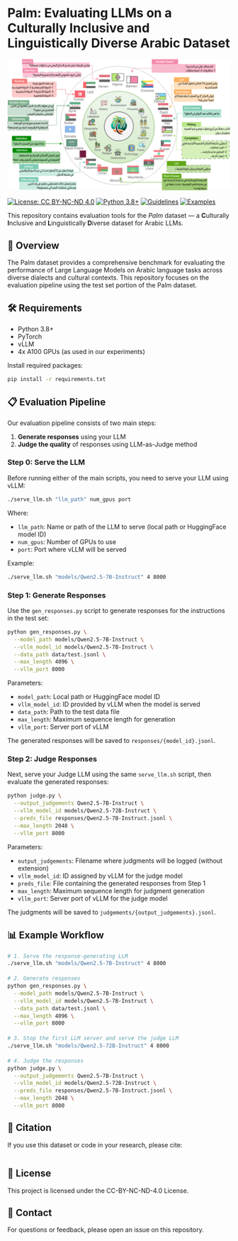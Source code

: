 # Palm: Evaluating LLMs on a Culturally Inclusive and Linguistically Diverse Arabic Dataset
<p align="center">
  <img src="palm_main.png" alt="Palm Dataset main image">
</p>

[![License: CC BY-NC-ND 4.0](https://img.shields.io/badge/License-CC%20BY--NC--ND%204.0-lightgrey.svg)](https://creativecommons.org/licenses/by-nc-nd/4.0/)
[![Python 3.8+](https://img.shields.io/badge/python-3.8+-blue.svg)](https://www.python.org/downloads/)
[![Guidelines](https://img.shields.io/badge/Guidelines-Read-green.svg)](guidelines.md)
[![Examples](https://img.shields.io/badge/Examples-View-orange.svg)](examples.md)

This repository contains evaluation tools for the *Palm* dataset — a **C**ulturally **I**nclusive and **L**inguistically **D**iverse dataset for Arabic LLMs.

## 🌟 Overview
The Palm dataset provides a comprehensive benchmark for evaluating the performance of Large Language Models on Arabic language tasks across diverse dialects and cultural contexts. This repository focuses on the evaluation pipeline using the test set portion of the Palm dataset.

## 🛠️ Requirements
- Python 3.8+
- PyTorch
- vLLM
- 4x A100 GPUs (as used in our experiments)

Install required packages:
```bash
pip install -r requirements.txt
```

## 📋 Evaluation Pipeline
Our evaluation pipeline consists of two main steps:
1. **Generate responses** using your LLM
2. **Judge the quality** of responses using LLM-as-Judge method

### Step 0: Serve the LLM
Before running either of the main scripts, you need to serve your LLM using vLLM:
```bash
./serve_llm.sh "llm_path" num_gpus port
```
Where:
- `llm_path`: Name or path of the LLM to serve (local path or HuggingFace model ID)
- `num_gpus`: Number of GPUs to use
- `port`: Port where vLLM will be served

Example:
```bash
./serve_llm.sh "models/Qwen2.5-7B-Instruct" 4 8000
```

### Step 1: Generate Responses
Use the `gen_responses.py` script to generate responses for the instructions in the test set:
```bash
python gen_responses.py \
  --model_path models/Qwen2.5-7B-Instruct \
  --vllm_model_id models/Qwen2.5-7B-Instruct \
  --data_path data/test.jsonl \
  --max_length 4096 \
  --vllm_port 8000
```
Parameters:
- `model_path`: Local path or HuggingFace model ID
- `vllm_model_id`: ID provided by vLLM when the model is served
- `data_path`: Path to the test data file
- `max_length`: Maximum sequence length for generation
- `vllm_port`: Server port of vLLM

The generated responses will be saved to `responses/{model_id}.jsonl`.

### Step 2: Judge Responses
Next, serve your Judge LLM using the same `serve_llm.sh` script, then evaluate the generated responses:
```bash
python judge.py \
  --output_judgements Qwen2.5-7B-Instruct \
  --vllm_model_id models/Qwen2.5-72B-Instruct \
  --preds_file responses/Qwen2.5-7B-Instruct.jsonl \
  --max_length 2048 \
  --vllm_port 8000
```
Parameters:
- `output_judgements`: Filename where judgments will be logged (without extension)
- `vllm_model_id`: ID assigned by vLLM for the judge model
- `preds_file`: File containing the generated responses from Step 1
- `max_length`: Maximum sequence length for judgment generation
- `vllm_port`: Server port of vLLM for the judge model

The judgments will be saved to `judgements/{output_judgements}.jsonl`.

## 📊 Example Workflow
```bash
# 1. Serve the response-generating LLM
./serve_llm.sh "models/Qwen2.5-7B-Instruct" 4 8000

# 2. Generate responses
python gen_responses.py \
  --model_path models/Qwen2.5-7B-Instruct \
  --vllm_model_id models/Qwen2.5-7B-Instruct \
  --data_path data/test.jsonl \
  --max_length 4096 \
  --vllm_port 8000

# 3. Stop the first LLM server and serve the judge LLM
./serve_llm.sh "models/Qwen2.5-72B-Instruct" 4 8000

# 4. Judge the responses
python judge.py \
  --output_judgements Qwen2.5-7B-Instruct \
  --vllm_model_id models/Qwen2.5-72B-Instruct \
  --preds_file responses/Qwen2.5-7B-Instruct.jsonl \
  --max_length 2048 \
  --vllm_port 8000
```

## 📝 Citation
If you use this dataset or code in your research, please cite:
```bibtex
```

## 📄 License
This project is licensed under the CC-BY-NC-ND-4.0 License.

## 🤝 Contact
For questions or feedback, please open an issue on this repository.
